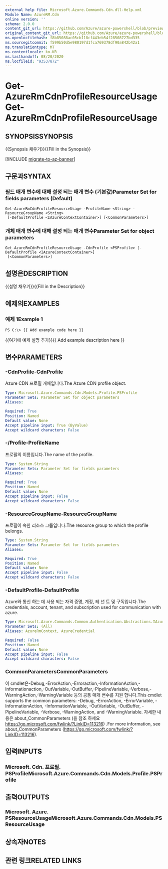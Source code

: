 ```yaml
---
external help file: Microsoft.Azure.Commands.Cdn.dll-Help.xml
Module Name: AzureRM.Cdn
online version: ''
schema: 2.0.0
content_git_url: https://github.com/Azure/azure-powershell/blob/preview/src/ResourceManager/Cdn/Commands.Cdn/help/Get-AzureRmCdnProfileResourceUsage.md
original_content_git_url: https://github.com/Azure/azure-powershell/blob/preview/src/ResourceManager/Cdn/Commands.Cdn/help/Get-AzureRmCdnProfileResourceUsage.md
ms.openlocfilehash: f8b85088ac05cb118cf443eb54f28508727bd335
ms.sourcegitcommit: f599b50d5e980197d1fca769378df90a842b42a1
ms.translationtype: MT
ms.contentlocale: ko-KR
ms.lasthandoff: 08/20/2020
ms.locfileid: "93537872"
---
```

# <span data-ttu-id="05b13-101">Get-AzureRmCdnProfileResourceUsage</span><span class="sxs-lookup"><span data-stu-id="05b13-101">Get-AzureRmCdnProfileResourceUsage</span></span>

## <span data-ttu-id="05b13-102">SYNOPSIS</span><span class="sxs-lookup"><span data-stu-id="05b13-102">SYNOPSIS</span></span>
<span data-ttu-id="05b13-103">{{Synopsis 채우기}}</span><span class="sxs-lookup"><span data-stu-id="05b13-103">{{Fill in the Synopsis}}</span></span>

[!INCLUDE [migrate-to-az-banner](../../includes/migrate-to-az-banner.md)]

## <span data-ttu-id="05b13-104">구문과</span><span class="sxs-lookup"><span data-stu-id="05b13-104">SYNTAX</span></span>

### <span data-ttu-id="05b13-105">필드 매개 변수에 대해 설정 되는 매개 변수 (기본값)</span><span class="sxs-lookup"><span data-stu-id="05b13-105">Parameter Set for fields parameters (Default)</span></span>
```
Get-AzureRmCdnProfileResourceUsage -ProfileName <String> -ResourceGroupName <String>
 [-DefaultProfile <IAzureContextContainer>] [<CommonParameters>]
```

### <span data-ttu-id="05b13-106">개체 매개 변수에 대해 설정 되는 매개 변수</span><span class="sxs-lookup"><span data-stu-id="05b13-106">Parameter Set for object parameters</span></span>
```
Get-AzureRmCdnProfileResourceUsage -CdnProfile <PSProfile> [-DefaultProfile <IAzureContextContainer>]
 [<CommonParameters>]
```

## <span data-ttu-id="05b13-107">설명은</span><span class="sxs-lookup"><span data-stu-id="05b13-107">DESCRIPTION</span></span>
<span data-ttu-id="05b13-108">{{설명 채우기}}</span><span class="sxs-lookup"><span data-stu-id="05b13-108">{{Fill in the Description}}</span></span>

## <span data-ttu-id="05b13-109">예제의</span><span class="sxs-lookup"><span data-stu-id="05b13-109">EXAMPLES</span></span>

### <span data-ttu-id="05b13-110">예제 1</span><span class="sxs-lookup"><span data-stu-id="05b13-110">Example 1</span></span>
```
PS C:\> {{ Add example code here }}
```

<span data-ttu-id="05b13-111">{{여기에 예제 설명 추가}}</span><span class="sxs-lookup"><span data-stu-id="05b13-111">{{ Add example description here }}</span></span>

## <span data-ttu-id="05b13-112">변수</span><span class="sxs-lookup"><span data-stu-id="05b13-112">PARAMETERS</span></span>

### <span data-ttu-id="05b13-113">-CdnProfile</span><span class="sxs-lookup"><span data-stu-id="05b13-113">-CdnProfile</span></span>
<span data-ttu-id="05b13-114">Azure CDN 프로필 개체입니다.</span><span class="sxs-lookup"><span data-stu-id="05b13-114">The Azure CDN profile object.</span></span>

```yaml
Type: Microsoft.Azure.Commands.Cdn.Models.Profile.PSProfile
Parameter Sets: Parameter Set for object parameters
Aliases: 

Required: True
Position: Named
Default value: None
Accept pipeline input: True (ByValue)
Accept wildcard characters: False
```

### <span data-ttu-id="05b13-115">-/Profile</span><span class="sxs-lookup"><span data-stu-id="05b13-115">-ProfileName</span></span>
<span data-ttu-id="05b13-116">프로필의 이름입니다.</span><span class="sxs-lookup"><span data-stu-id="05b13-116">The name of the profile.</span></span>

```yaml
Type: System.String
Parameter Sets: Parameter Set for fields parameters
Aliases: 

Required: True
Position: Named
Default value: None
Accept pipeline input: False
Accept wildcard characters: False
```

### <span data-ttu-id="05b13-117">-ResourceGroupName</span><span class="sxs-lookup"><span data-stu-id="05b13-117">-ResourceGroupName</span></span>
<span data-ttu-id="05b13-118">프로필이 속한 리소스 그룹입니다.</span><span class="sxs-lookup"><span data-stu-id="05b13-118">The resource group to which the profile belongs.</span></span>

```yaml
Type: System.String
Parameter Sets: Parameter Set for fields parameters
Aliases: 

Required: True
Position: Named
Default value: None
Accept pipeline input: False
Accept wildcard characters: False
```

### <span data-ttu-id="05b13-119">-DefaultProfile</span><span class="sxs-lookup"><span data-stu-id="05b13-119">-DefaultProfile</span></span>
<span data-ttu-id="05b13-120">Azure와 통신 하는 데 사용 되는 자격 증명, 계정, 테 넌 트 및 구독입니다.</span><span class="sxs-lookup"><span data-stu-id="05b13-120">The credentials, account, tenant, and subscription used for communication with azure.</span></span>

```yaml
Type: Microsoft.Azure.Commands.Common.Authentication.Abstractions.IAzureContextContainer
Parameter Sets: (All)
Aliases: AzureRmContext, AzureCredential

Required: False
Position: Named
Default value: None
Accept pipeline input: False
Accept wildcard characters: False
```

### <span data-ttu-id="05b13-121">CommonParameters</span><span class="sxs-lookup"><span data-stu-id="05b13-121">CommonParameters</span></span>
<span data-ttu-id="05b13-122">이 cmdlet은-Debug,-ErrorAction,-Erroraction,-InformationAction,-Informationaction,-OutVariable,-OutBuffer,-PipelineVariable,-Verbose,-WarningAction,-WarningVariable 등의 공통 매개 변수를 지원 합니다.</span><span class="sxs-lookup"><span data-stu-id="05b13-122">This cmdlet supports the common parameters: -Debug, -ErrorAction, -ErrorVariable, -InformationAction, -InformationVariable, -OutVariable, -OutBuffer, -PipelineVariable, -Verbose, -WarningAction, and -WarningVariable.</span></span> <span data-ttu-id="05b13-123">자세한 내용은 about_CommonParameters (을 참조 하세요 https://go.microsoft.com/fwlink/?LinkID=113216) .</span><span class="sxs-lookup"><span data-stu-id="05b13-123">For more information, see about_CommonParameters (https://go.microsoft.com/fwlink/?LinkID=113216).</span></span>

## <span data-ttu-id="05b13-124">입력</span><span class="sxs-lookup"><span data-stu-id="05b13-124">INPUTS</span></span>

### <span data-ttu-id="05b13-125">Microsoft. Cdn. 프로필. PSProfile</span><span class="sxs-lookup"><span data-stu-id="05b13-125">Microsoft.Azure.Commands.Cdn.Models.Profile.PSProfile</span></span>

## <span data-ttu-id="05b13-126">출력</span><span class="sxs-lookup"><span data-stu-id="05b13-126">OUTPUTS</span></span>

### <span data-ttu-id="05b13-127">Microsoft. Azure. PSResourceUsage</span><span class="sxs-lookup"><span data-stu-id="05b13-127">Microsoft.Azure.Commands.Cdn.Models.PSResourceUsage</span></span>

## <span data-ttu-id="05b13-128">상속자</span><span class="sxs-lookup"><span data-stu-id="05b13-128">NOTES</span></span>

## <span data-ttu-id="05b13-129">관련 링크</span><span class="sxs-lookup"><span data-stu-id="05b13-129">RELATED LINKS</span></span>

